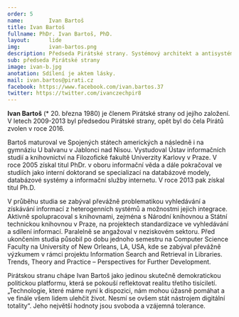 ```yaml
---
order: 5
name:        Ivan Bartoš
title: Ivan Bartoš
fullname: PhDr. Ivan Bartoš, PhD.
layout:      lide
img:         ivan-bartos.png
description: Předseda Pirátské strany. Systémový architekt a antisystémový aktivista
sub: předseda Pirátské strany
image: ivan-b.jpg
anotation: Sdílení je aktem lásky.
mail: ivan.bartos@pirati.cz
facebook: https://www.facebook.com/ivan.bartos.37
twitter: https://twitter.com/ivanczechpir8
---
```


**Ivan Bartoš** (* 20. března 1980) je členem Pirátské strany od jejího založení. V letech 2009-2013 byl předsedou Pirátské strany, opět byl do čela Pirátů zvolen v roce 2016.

Bartoš maturoval ve Spojených státech amerických a následně i na gymnáziu U balvanu v Jablonci nad Nisou. Vystudoval Ústav informačních studií a knihovnictví na Filozofické fakultě Univerzity Karlovy v Praze. V roce 2005 získal titul PhDr. v oboru informační věda a dále pokračoval ve studiích jako interní doktorand se specializací na databázové modely, databázové systémy a informační služby internetu. V roce 2013 pak získal titul Ph.D.

V průběhu studia se zabýval převážně problematikou vyhledávání a získávání informací z heterogenních systémů a možnostmi jejich integrace. Aktivně spolupracoval s knihovnami, zejména s Národní knihovnou a Státní technickou knihovnou v Praze, na projektech standardizace ve vyhledávání a sdílení informací. Paralelně se angažoval v neziskovém sektoru. Před ukončením studia působil po dobu jednoho semestru na Computer Science Faculty na University of New Orleans, LA, USA, kde se zabýval převážně výzkumem v rámci projektu Information Search and Retrieval in Libraries. Trends, Theory and Practice – Perspectives for Further Development.

Pirátskou stranu chápe Ivan Bartoš jako jedinou skutečně demokratickou politickou platformu, která se pokouší reflektovat realitu třetího tisíciletí. „Technologie, které máme nyní k dispozici, nám mohou úžasně pomáhat a ve finále všem lidem ulehčit život. Nesmí se ovšem stát nástrojem digitální totality“. Jeho největší hodnoty jsou svoboda a vzájemná tolerance.

